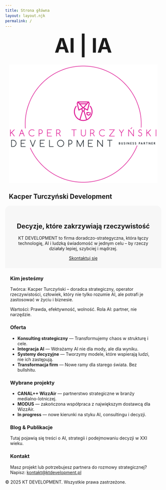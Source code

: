 ```yaml
---
title: Strona główna
layout: layout.njk
permalink: /
---
```


<!-- Styl dopasowany do zrzutu (desktop) + bezpieczny mobile tylko dla tej strony -->
<style>
  :root{ --page-max: 1200px; --gutter: 32px; --pink:#DF1995; }

  /* Ustal szerokość sekcji na stronie */
  .hero-logos, .hero, section{ max-width: var(--page-max); margin-left:auto; margin-right:auto; }

  /* DESKTOP (jak na screenie) */
  @media (min-width: 1024px){
    /* górny blok z AI|IA i dużym logotypem po prawej */
    .hero-logos{
      display:grid;
      grid-template-columns: 1fr 1.2fr;
      align-items:center;
      gap:40px;
      margin-top:24px;
      padding:0 var(--gutter);
    }
    .ai-logo{ display:flex; align-items:center; justify-content:flex-start; }
    .ai-logo h1{
      margin:0;
      font-size: clamp(72px, 9vw, 140px);
      font-weight:700;
      letter-spacing:.08em;
    }
    .kt-logo{ display:flex; justify-content:center; align-items:center; }
    .kt-logo img{
      width:100%;
      max-width:640px;  /* wielkość koła jak na screenie */
      height:auto; display:block;
    }

    /* szary „kartonik” z hasłem i CTA */
    .hero{
      margin-top:48px;
      padding:32px;
      background:#f5f5f5;
      border-radius:16px;
      text-align:center;
    }
    .hero h2{ margin:0 0 12px; font-size:28px; }
    .hero p{ max-width:760px; margin:0 auto 16px; color:#555; line-height:1.55; }
    .cta-button{ border-radius:12px; padding:12px 22px; font-weight:600; }

    /* zwykłe sekcje niżej */
    section{ padding-left:var(--gutter); padding-right:var(--gutter); }
    h3{ color:var(--pink); }
  }

  /* MOBILE (bezpiecznie – nic się nie rozjedzie) */
  @media (max-width: 1023px){
    .hero-logos{
      display:flex; flex-direction:column; gap:24px; align-items:center;
      margin-top:16px; padding:0 16px;
    }
    .ai-logo h1{ font-size: clamp(36px, 12vw, 64px); margin:0; }
    .kt-logo img{ max-width: clamp(240px, 80vw, 480px); height:auto; }
    .hero{ padding:24px 16px; background:#f7f7f7; border-radius:16px 16px 0 0; text-align:center; }
    section{ padding:0 16px; }
  }
</style>

<!-- Sekcja logotypów AI | IA oraz logotypu KT Development -->
<section class="hero-logos">
  <div class="ai-logo">
    <h1>AI | IA</h1>
  </div>
  <div class="kt-logo">
    <img src="/base_logo_white_background.png" alt="Logo KT Development" />
    <h2>Kacper Turczyński Development</h2>
  </div>
</section>

<!-- Hasło i CTA -->
<section class="hero">
  <h2>Decyzje, które zakrzywiają rzeczywistość</h2>
  <p>KT DEVELOPMENT to firma doradczo-strategyczna, która łączy technologię, AI i ludzką świadomość w jednym celu – by rzeczy działały lepiej, szybciej i mądrzej.</p>
  <a href="/pl/kontakt/" class="cta-button">Skontaktuj się</a>
</section>

<!-- Kim jesteśmy -->
<section id="about">
  <h3>Kim jesteśmy</h3>
  <p>Twórca: Kacper Turczyński – doradca strategiczny, operator rzeczywistości, człowiek, który nie tylko rozumie AI, ale potrafi je zastosować w życiu i biznesie.</p>
  <p>Wartości: Prawda, efektywność, wolność.  Rola AI: partner, nie narzędzie.</p>
</section>

<!-- Oferta -->
<section id="offer">
  <h3>Oferta</h3>
  <ul>
    <li><strong>Konsulting strategiczny</strong> — Transformujemy chaos w strukturę i cele.</li>
    <li><strong>Integracja AI</strong> — Wdrażamy AI nie dla mody, ale dla wyniku.</li>
    <li><strong>Systemy decyzyjne</strong> — Tworzymy modele, które wspierają ludzi, nie ich zastępują.</li>
    <li><strong>Transformacja firm</strong> — Nowe ramy dla starego świata.  Bez bullshitu.</li>
  </ul>
</section>

<!-- Projekty -->
<section id="projects">
  <h3>Wybrane projekty</h3>
  <ul>
    <li><strong>CANAL++ WizzAir</strong> — partnerstwo strategiczne w branży medialno-lotniczej.</li>
    <li><strong>MODUS</strong> — zakończona współpraca z największym dostawcą dla WizzAir.</li>
    <li><strong>In progress</strong> — nowe kierunki na styku AI, consultingu i decyzji.</li>
  </ul>
</section>

<!-- Blog -->
<section id="blog">
  <h3>Blog &amp; Publikacje</h3>
  <p>Tutaj pojawią się treści o AI, strategii i podejmowaniu decyzji w XXI wieku.</p>
</section>

<!-- Kontakt -->
<section id="contact">
  <h3>Kontakt</h3>
  <p>Masz projekt lub potrzebujesz partnera do rozmowy strategicznej?  Napisz:
    <a href="mailto:kontakt@ktdevelopment.pl">kontakt@ktdevelopment.pl</a></p>
</section>

<footer>
  <p>© 2025 KT DEVELOPMENT. Wszystkie prawa zastrzeżone.</p>
</footer>
